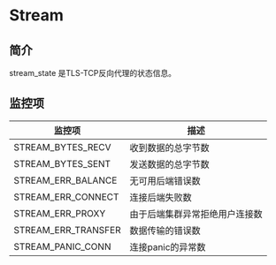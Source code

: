 # Stream

## 简介

stream_state 是TLS-TCP反向代理的状态信息。

## 监控项

| 监控项              | 描述                |
| ------------------- | ------------------- |
| STREAM_BYTES_RECV   | 收到数据的总字节数 |
| STREAM_BYTES_SENT   | 发送数据的总字节数 |
| STREAM_ERR_BALANCE  | 无可用后端错误数 |
| STREAM_ERR_CONNECT  | 连接后端失败数 |
| STREAM_ERR_PROXY    | 由于后端集群异常拒绝用户连接数 |
| STREAM_ERR_TRANSFER | 数据传输的错误数 |
| STREAM_PANIC_CONN   | 连接panic的异常数 |

